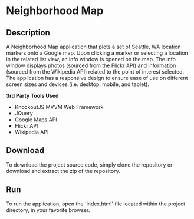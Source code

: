 # Neighborhood Map

**Description**
---------------
A Neighborhood Map application that plots a set of Seattle, WA location markers onto a Google map. Upon clicking a marker or selecting a location in the related list view, an info window is opened on the map. The info window displays photos (sourced from the Flickr API) and information (sourced from the Wikipedia API) related to the point of interest selected. The application has a responsive design to ensure ease of use on different screen sizes and devices (i.e. desktop, mobile, and tablet).

**3rd Party Tools Used**
- KnockoutJS MVVM Web Framework
- JQuery
- Google Maps API
- Flickr API
- Wikipedia API


**Download**
---------------
To download the project source code, simply clone the repository or download and extract the zip of the repository.


**Run**
---------------
To run the application, open the 'index.html' file located within the project directory, in your favorite browser.
